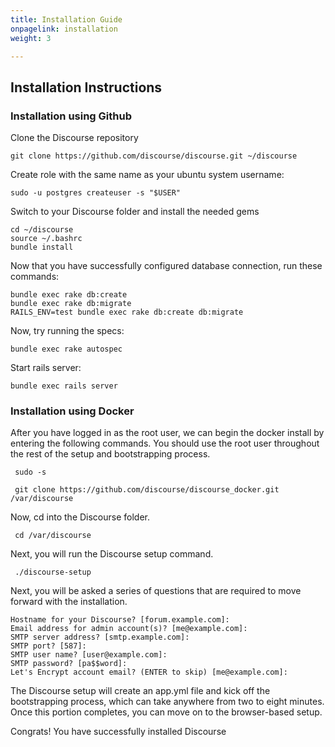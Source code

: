 ```yaml
---
title: Installation Guide
onpagelink: installation
weight: 3

---
```

Installation Instructions
-------------------------

### Installation using Github

Clone the Discourse repository

    git clone https://github.com/discourse/discourse.git ~/discourse

Create role with the same name as your ubuntu system username:

    sudo -u postgres createuser -s "$USER"

Switch to your Discourse folder and install the needed gems

    cd ~/discourse 
    source ~/.bashrc 
    bundle install

Now that you have successfully configured database connection, run these commands:

    bundle exec rake db:create 
    bundle exec rake db:migrate
    RAILS_ENV=test bundle exec rake db:create db:migrate

Now, try running the specs:

    bundle exec rake autospec

Start rails server:

    bundle exec rails server

### Installation using Docker

After you have logged in as the root user, we can begin the docker install by entering the following commands. You should use the root user throughout the rest of the setup and bootstrapping process.

     sudo -s  

     git clone https://github.com/discourse/discourse_docker.git /var/discourse  

Now, cd into the Discourse folder.

     cd /var/discourse  

Next, you will run the Discourse setup command.

     ./discourse-setup 

Next, you will be asked a series of questions that are required to move forward with the installation.

    Hostname for your Discourse? [forum.example.com]:
    Email address for admin account(s)? [me@example.com]:
    SMTP server address? [smtp.example.com]:
    SMTP port? [587]:
    SMTP user name? [user@example.com]:
    SMTP password? [pa$$word]:
    Let's Encrypt account email? (ENTER to skip) [me@example.com]:

The Discourse setup will create an app.yml file and kick off the bootstrapping process, which can take anywhere from two to eight minutes. Once this portion completes, you can move on to the browser-based setup.

Congrats! You have successfully installed Discourse